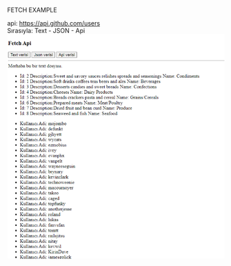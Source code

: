 FETCH EXAMPLE 

api: https://api.github.com/users 
<br>
Sırasıyla: Text - JSON - Api
<br>
<img src="img.png">
